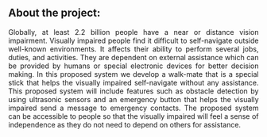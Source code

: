 ## About the project:

<p align="justify">Globally, at least 2.2 billion people have a near or distance vision impairment. Visually impaired
 people find it difficult to self-navigate outside well-known environments. It affects their ability
 to perform several jobs, duties, and activities. They are dependent on external assistance which
 can be provided by humans or special electronic devices for better decision making. In this
 proposed system we develop a walk-mate that is a special stick that helps the visually impaired
 self-navigate without any assistance. This proposed system will include features such as obstacle
 detection by using ultrasonic sensors and an emergency button that helps the visually impaired
 send a message to emergency contacts. The proposed system can be accessible to people so that
 the visually impaired will feel a sense of independence as they do not need to depend on others
 for assistance.</p>
